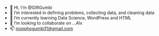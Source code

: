 - 👋 Hi, I’m @GiftGumbi
- 👀 I’m interested in defining problems, collecting data, and cleaning data 
- 🌱 I’m currently learning Data Science, WordPress and HTML 
- 💞️ I’m looking to collaborate on ...Alx 
- 📫 nosiphogumbi11@gmail.com


<!---
GiftGumbi/GiftGumbi is a ✨ special ✨ repository because its `README.md` (this file) appears on your GitHub profile.
You can click the Preview link to take a look at your changes.
--->
<!---
I want to own my company someday to help live and transform people's images.--->
